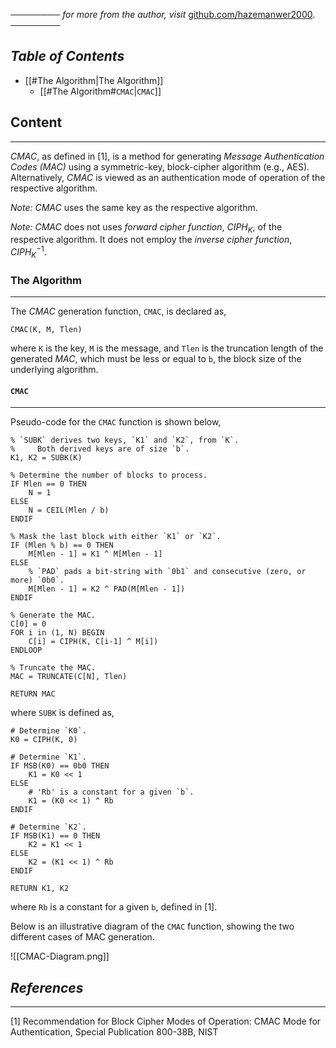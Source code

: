 ──────── *for more from the author, visit* [github.com/hazemanwer2000](https://github.com/hazemanwer2000). ────────
## *Table of Contents*
- [[#The Algorithm|The Algorithm]]
	- [[#The Algorithm#`CMAC`|`CMAC`]]
## Content
---
*CMAC*, as defined in [1], is a method for generating *Message Authentication Codes (MAC)* using a symmetric-key, block-cipher algorithm (e.g., AES). Alternatively, *CMAC* is viewed as an authentication mode of operation of the respective algorithm.

*Note:* *CMAC* uses the same key as the respective algorithm.

*Note:* *CMAC* does not uses *forward cipher function*, $CIPH_K$, of the respective algorithm. It does not employ the *inverse cipher function*, $CIPH_K^{-1}$.
### The Algorithm
---
The *CMAC* generation function, `CMAC`, is declared as, 
```
CMAC(K, M, Tlen)
``` 
where `K` is the key, `M` is the message, and `Tlen` is the truncation length of the generated *MAC*, which must be less or equal to `b`, the block size of the underlying algorithm.
#### `CMAC`
---
Pseudo-code for the `CMAC` function is shown below,
```
% `SUBK` derives two keys, `K1` and `K2`, from `K`.
%     Both derived keys are of size `b`.
K1, K2 = SUBK(K)

% Determine the number of blocks to process.
IF Mlen == 0 THEN
	N = 1
ELSE
	N = CEIL(Mlen / b)
ENDIF

% Mask the last block with either `K1` or `K2`.
IF (Mlen % b) == 0 THEN
	M[Mlen - 1] = K1 ^ M[Mlen - 1]
ELSE
	% `PAD` pads a bit-string with `0b1` and consecutive (zero, or more) `0b0`.
	M[Mlen - 1] = K2 ^ PAD(M[Mlen - 1]) 
ENDIF

% Generate the MAC.
C[0] = 0
FOR i in (1, N) BEGIN
	C[i] = CIPH(K, C[i-1] ^ M[i])
ENDLOOP

% Truncate the MAC.
MAC = TRUNCATE(C[N], Tlen)

RETURN MAC
```
where `SUBK` is defined as,
```
# Determine `K0`.
K0 = CIPH(K, 0)

# Determine `K1`.
IF MSB(K0) == 0b0 THEN
	K1 = K0 << 1
ELSE
	# 'Rb' is a constant for a given `b`.
	K1 = (K0 << 1) ^ Rb
ENDIF

# Determine `K2`.
IF MSB(K1) == 0 THEN
	K2 = K1 << 1
ELSE
	K2 = (K1 << 1) ^ Rb
ENDIF

RETURN K1, K2
```
where `Rb` is a constant for a given `b`, defined in [1].

Below is an illustrative diagram of the `CMAC` function, showing the two different cases of MAC generation.

![[CMAC-Diagram.png]]
## *References*
---
[1] Recommendation for Block Cipher Modes of Operation: CMAC Mode for Authentication, Special Publication 800-38B, NIST